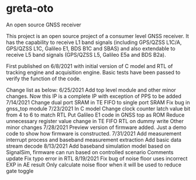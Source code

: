 # greta-oto
 An open source GNSS receiver

This project is an open source project of a consumer level GNSS receiver.
It has the capability to receive L1 band signals (including GPS/QZSS L1C/A, GPS/QZSS L1C, Galileo E1, BDS B1C and SBAS)
and also extendable to receive L5 band signals (GPS/QZSS L5, Galileo E5a and BDS B2a).

First published on 6/8/2021 with initial version of C model and RTL of tracking engine and acquisition engine.
Basic tests have been passed to verify the function of the code.

Change list as below:
6/25/2021
	Add top level module and other minor changes.
	Now this IP is a complete IP with exception of PPS to be added
7/14/2021
	Change dual port SRAM in TE FIFO to single port SRAM
	Fix bug in gnss_top module
7/23/2021
	In C model Change clock counter latch value bit from 4 to 6 to match RTL
	Put Galileo E1 code in GNSS top as ROM
	Reduce unnecessary register value change in TE FIFO RTL on dummy write
	Other minor changes
7/28/2021
	Preview version of firmware added. Just a demo code to show how firmware is constructed.
7/31/2021
	Add measurement interrupt process and baseband measurement extraction
	Add basic data stream decode
8/13/2021
	Add baseband simulation model based on SignalSim, firmware can run based on controlled scenario
	Comments update
	Fix typo error in RTL
8/19/2021
	Fix bug of noise floor uses incorrect EXP in AE result
	Only calculate noise floor when it will be used to reduce gate toggle

